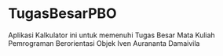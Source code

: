# TugasBesarPBO
Aplikasi Kalkulator ini untuk memenuhi Tugas Besar Mata Kuliah Pemrograman Berorientasi Objek Iven Aurananta Damaivila
